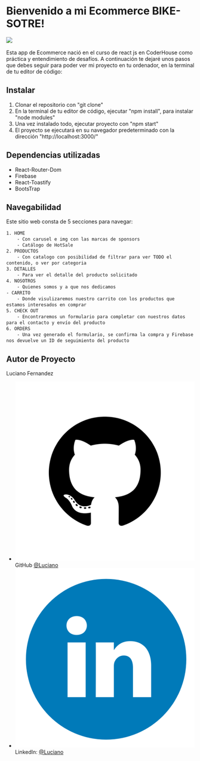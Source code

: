 # Bienvenido a mi Ecommerce BIKE-SOTRE!

 ![](archivo.gif)

Esta app de Ecommerce nació en el curso de react js en CoderHouse como práctica y entendimiento de desafíos.
A continuación te dejaré unos pasos que debes seguir para poder ver mi proyecto en tu ordenador, en la terminal de tu editor de código:

## Instalar

1. Clonar el repositorio con "git clone"
2. En la terminal de tu editor de código, ejecutar "npm install", para instalar "node modules"
3. Una vez instalado todo, ejecutar proyecto con "npm start"
4. El proyecto se ejecutará en su navegador predeterminado con la dirección "http://localhost:3000/"

## Dependencias utilizadas

- React-Router-Dom
- Firebase
- React-Toastify
- BootsTrap

## Navegabilidad

Este sitio web consta de 5 secciones para navegar:

    1. HOME 
        - Con carusel e img con las marcas de sponsors
        - Catálogo de HotSale
    2. PRODUCTOS 
        - Con catalogo con posibilidad de filtrar para ver TODO el contenido, o ver por categoria
    3. DETALLES 
        - Para ver el detalle del producto solicitado
    4. NOSOTROS
        - Quienes somos y a que nos dedicamos
    - CARRITO
        - Donde visulizaremos nuestro carrito con los productos que estamos interesados en comprar
    5. CHECK OUT
        - Encontraremos un formulario para completar con nuestros datos para el contacto y envío del producto
    6. ORDERS
        - Una vez generado el formulario, se confirma la compra y Firebase nos devuelve un ID de seguimiento del producto

## Autor de Proyecto

 Luciano Fernandez

 - ![](gitHub.png) GitHub [@Luciano](https://github.com/LucianoFernandez33)
 - ![](linkedIn.png) LinkedIn: [@Luciano](https://www.linkedin.com/in/luciano-fernandez-3791761ab/)